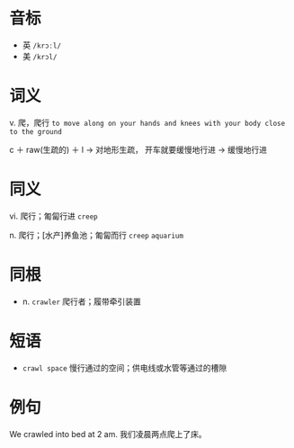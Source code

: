 # 音标

- 英 `/krɔːl/`
- 美 `/krɔl/`

# 词义

v. 爬，爬行
`to move along on your hands and knees with your body close to the ground`



c ＋ raw(生疏的) ＋ l → 对地形生疏， 开车就要缓慢地行进 → 缓慢地行进

# 同义

vi. 爬行；匍匐行进
`creep`

n. 爬行；[水产]养鱼池；匍匐而行
`creep` `aquarium`

# 同根

- n. `crawler` 爬行者；履带牵引装置

# 短语

- `crawl space` 慢行通过的空间；供电线或水管等通过的槽隙

# 例句

We crawled into bed at 2 am.
我们凌晨两点爬上了床。


